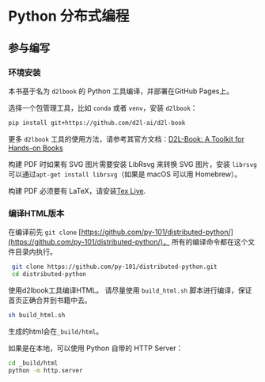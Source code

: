 # Python 分布式编程

## 参与编写

### 环境安装

本书基于名为 `d2lbook` 的 Python 工具编译，并部署在GitHub Pages上。

选择一个包管理工具，比如 `conda` 或者 `venv`，安装 `d2lbook`：

```bash
pip install git+https://github.com/d2l-ai/d2l-book
```

更多 `d2lbook` 工具的使用方法，请参考其官方文档：[D2L-Book: A Toolkit for Hands-on Books](https://book.d2l.ai/)

构建 PDF 时如果有 SVG 图片需要安装 LibRsvg 来转换 SVG 图片，安装 `librsvg` 可以通过`apt-get install librsvg`（如果是 macOS 可以用 Homebrew）。

构建 PDF 必须要有 LaTeX，请安装[Tex Live](https://www.tug.org/texlive/).

### 编译HTML版本

在编译前先 `git clone` [https://github.com/py-101/distributed-python/](https://github.com/py-101/distributed-python/)， 所有的编译命令都在这个文件目录内执行。

```bash
 git clone https://github.com/py-101/distributed-python.git
 cd distributed-python
```

使用d2lbook工具编译HTML。 请尽量使用 `build_html.sh` 脚本进行编译，保证首页正确合并到书籍中去。

```bash
sh build_html.sh
```

生成的html会在`_build/html`。

如果是在本地，可以使用 Python 自带的 HTTP Server：

```bash
cd _build/html
python -m http.server
```
